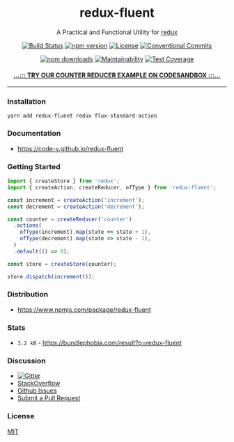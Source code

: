 <div align="center">

# redux-fluent

A Practical and Functional Utility for [redux](https://redux.js.org/) 

[![Build Status](https://github.com/Code-Y/redux-fluent/workflows/Build/badge.svg)](https://github.com/Code-Y/redux-fluent/actions?query=workflow%3ABuild)
[![npm version](https://img.shields.io/npm/v/redux-fluent.svg)](https://www.npmjs.com/package/redux-fluent)
[![License](https://img.shields.io/npm/l/redux-fluent.svg)](https://github.com/Code-Y/redux-fluent/blob/master/LICENSE)
[![Conventional Commits](https://img.shields.io/badge/Conventional%20Commits-1.0.0-yellow.svg)](https://conventionalcommits.org)

[![npm downloads](https://img.shields.io/npm/dm/redux-fluent.svg)](https://www.npmjs.com/package/redux-fluent)
[![Maintainability](https://api.codeclimate.com/v1/badges/2e98502fb6072892995d/maintainability)](https://codeclimate.com/github/Code-Y/redux-fluent/maintainability)
[![Test Coverage](https://api.codeclimate.com/v1/badges/2e98502fb6072892995d/test_coverage)](https://codeclimate.com/github/Code-Y/redux-fluent/test_coverage)

#### [...::: TRY OUR COUNTER REDUCER EXAMPLE ON CODESANDBOX :::...](https://codesandbox.io/s/redux-fluent-the-counter-reducer-enoc2?fontsize=14&hidenavigation=1&theme=dark)
<hr />
</div>

### Installation

```
yarn add redux-fluent redux flux-standard-action
```

### Documentation

- https://code-y.github.io/redux-fluent

### Getting Started

```typescript
import { createStore } from 'redux';
import { createAction, createReducer, ofType } from 'redux-fluent';

const increment = createAction('increment');
const decrement = createAction('decrement');

const counter = createReducer('counter')
  .actions(
    ofType(increment).map(state => state + 1),
    ofType(decrement).map(state => state - 1),
  )
  .default(() => 0);

const store = createStore(counter);

store.dispatch(increment());
```

### Distribution

- https://www.npmjs.com/package/redux-fluent

### Stats

- `3.2 kB` - https://bundlephobia.com/result?p=redux-fluent

### Discussion

- [![Gitter](https://badges.gitter.im/redux-fluent/community.svg)](https://gitter.im/redux-fluent/community?utm_source=badge&utm_medium=badge&utm_campaign=pr-badge)
- [StackOverflow](https://stackoverflow.com/questions/tagged/redux-fluent)
- [Github Issues](https://github.com/Code-Y/redux-fluent/issues)
- [Submit a Pull Request](https://github.com/Code-Y/redux-fluent/pulls)

### License

[MIT](https://github.com/Code-Y/redux-fluent/blob/master/LICENSE)
